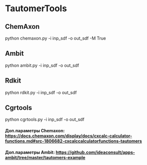 # TautomerTools
## ChemAxon
python chemaxon.py -i inp_sdf -o out_sdf -M True
## Ambit
python ambit.py -i inp_sdf -o out_sdf
## Rdkit
python rdkit.py -i inp_sdf -o out_sdf
## Cgrtools
python cgrtools.py -i inp_sdf -o out_sdf
#### Доп.параметры Chemaxon: https://docs.chemaxon.com/display/docs/cxcalc-calculator-functions.md#src-1806682-cxcalccalculatorfunctions-tautomers
#### Доп.параметры Ambit: https://github.com/ideaconsult/apps-ambit/tree/master/tautomers-example
